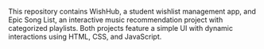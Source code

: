 This repository contains WishHub, a student wishlist management app, and Epic Song List, an interactive music recommendation project with categorized playlists. Both projects feature a simple UI with dynamic interactions using HTML, CSS, and JavaScript.
